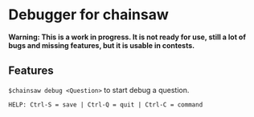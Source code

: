 # Debugger for chainsaw

**Warning: This is a work in progress. It is not ready for use, still a lot of bugs and missing features, but it is usable in contests.**

## Features
`$chainsaw debug <Question>` to start debug a question.

`HELP: Ctrl-S = save | Ctrl-Q = quit | Ctrl-C = command`